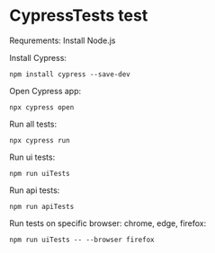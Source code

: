 # CypressTests test
Requrements:
Install Node.js

Install Cypress:

```
npm install cypress --save-dev

```
Open Cypress app:
```
npx cypress open
```

Run all tests:

```
npx cypress run
```
Run ui tests:
```
npm run uiTests
```
Run api tests:
```
npm run apiTests
```
Run tests on specific browser: chrome, edge, firefox:
```
npm run uiTests -- --browser firefox
```
